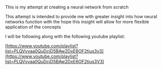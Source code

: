 This is my attempt at creating a neural network from scratch

This attempt is intended to provide me with greater insight into how
neural networks function with the hope this insight will allow for
more flexible application of the concepts

I will be following along with the following youtube playlist:

[https://www.youtube.com/playlist?list=PLQVvvaa0QuDcjD5BAw2DxE6OF2tius3v3](https://www.youtube.com/playlist?list=PLQVvvaa0QuDcjD5BAw2DxE6OF2tius3V3)
